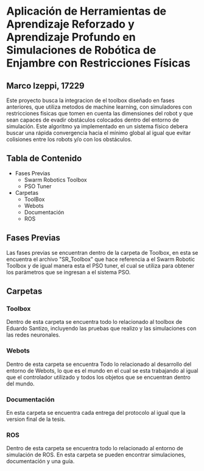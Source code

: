 # Aplicación de Herramientas de Aprendizaje Reforzado y Aprendizaje Profundo en Simulaciones de Robótica de Enjambre con Restricciones Físicas
## Marco Izeppi, 17229
Este proyecto busca la integracion de el toolbox diseñado en fases anteriores, que utiliza metodos de machine learning, con simuladores con restricciones fisicas que tomen en cuenta las dimensiones del robot y que sean capaces de evadir obstáculos colocados dentro del entorno de simulación. Este algoritmo ya implementado en un sistema físico debera buscar una rápida convergencia hacia el mínimo global al igual que evitar colisiones entre los robots y/o con los obstáculos.

## Tabla de Contenido
* Fases Previas 
	* Swarm Robotics Toolbox
	* PSO Tuner
* Carpetas
	* ToolBox
	* Webots
	* Documentación
	* ROS
	
## Fases Previas
Las fases previas se encuentran dentro de la carpeta de Toolbox, en esta se encuentra el archivo "SR_Toolbox" que hace referencia a el Swarm Robotic Toolbox y de igual manera esta el PSO tuner, el cual se utiliza para obtener los parámetros que se ingresan a el sistema PSO.

## Carpetas
### Toolbox
Dentro de esta carpeta se encuentra todo lo relacionado al toolbox de Eduardo Santizo, incluyendo las pruebas que realizo y las simulaciones con las redes neuronales.
### Webots
Dentro de esta carpeta se encuentra Todo lo relacionado al desarrollo del entorno de Webots, lo que es el mundo en el cual se esta trabajando al igual que el controlador utilizado y todos los objetos que se encuentran dentro del mundo.
### Documentación
En esta carpeta se encuentra cada entrega del protocolo al igual que la version final de la tesis.
### ROS
Dentro de esta carpeta se encuentra todo lo relacionado al entorno de simulación de ROS. En esta carpeta se pueden encontrar simulaciones, documentación y una guía. 
